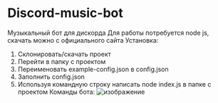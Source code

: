 # Discord-music-bot
Музыкальный бот для дискорда
Для работы потребуется node js, скачать можно с официального сайта
Установка:
  1. Склонировать/скачать проект
  2. Перейти в папку с проектом
  3. Переименовать example-config.json в config.json
  4. Заполнить config.json
  5. Используя командную строку написать node index.js в папке с проектом
Команды бота:
  ![изображение](https://user-images.githubusercontent.com/50004735/226096800-9385092c-1544-4154-bcf5-ee162650b14c.png)
